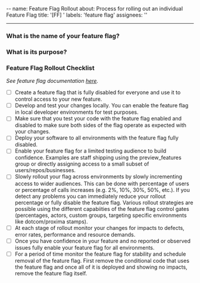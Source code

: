 --
name: Feature Flag Rollout
about: Process for rolling out an individual Feature Flag
title: '[FF] '
labels: 'feature flag'
assignees: ''

---

### What is the name of your feature flag?

### What is its purpose?

<!-- Describe the behavior with the Feature Flag enabled or disabled -->

### Feature Flag Rollout Checklist

_See feature flag documentation [here](https://thehub.github.com/epd/engineering/products-and-services/dotcom/features/feature-flags/)._

- [ ] Create a feature flag that is fully disabled for everyone and use it to control access to your new feature.
- [ ] Develop and test your changes locally. You can enable the feature flag in local developer environments for test purposes.
- [ ] Make sure that you test your code with the feature flag enabled and disabled to make sure both sides of the flag operate as expected with your changes.
- [ ] Deploy your software to all environments with the feature flag fully disabled.
- [ ] Enable your feature flag for a limited testing audience to build confidence. Examples are staff shipping using the preview_features group or directly assigning access to a small subset of users/repos/businesses.
- [ ] Slowly rollout your flag across environments by slowly incrementing access to wider audiences. This can be done with percentage of users or percentage of calls increases (e.g. 2%, 10%, 30%, 50%, etc.). If you detect any problems you can immediately reduce your rollout percentage or fully disable the feature flag. Various rollout strategies are possible using the different capabiities of the feature flag control gates (percentages, actors, custom groups, targeting specific environments like dotcom/proxima stamps).
- [ ] At each stage of rollout monitor your changes for impacts to defects, error rates, performance and resource demands.
- [ ] Once you have confidence in your feature and no reported or observed issues fully enable your feature flag for all environments.
- [ ] For a period of time monitor the feature flag for stability and schedule removal of the feature flag. First remove the conditional code that uses the feature flag and once all of it is deployed and showing no impacts, remove the feature flag itself.
